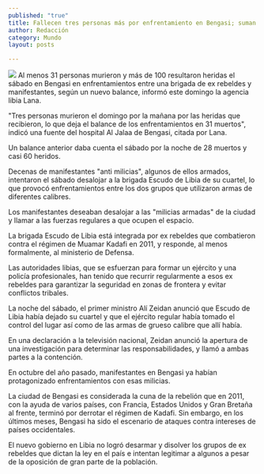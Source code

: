 ```yaml
---
published: "true"
title: Fallecen tres personas más por enfrentamiento en Bengasi; suman 31 muertos
author: Redacción
category: Mundo
layout: posts

---
```


![](http://i.imgur.com/MnAC6ijm.jpg)
Al menos 31 personas murieron y más de 100 resultaron heridas el sábado en Bengasi en enfrentamientos entre una brigada de ex rebeldes y manifestantes, según un nuevo balance, informó este domingo la agencia libia Lana.

"Tres personas murieron el domingo por la mañana por las heridas que recibieron, lo que deja el balance de los enfrentamientos en 31 muertos", indicó una fuente del hospital Al Jalaa de Bengasi, citada por Lana.

Un balance anterior daba cuenta el sábado por la noche de 28 muertos y casi 60 heridos.

Decenas de manifestantes "anti milicias", algunos de ellos armados, intentaron el sábado desalojar a la brigada Escudo de Libia de su cuartel, lo que provocó enfrentamientos entre los dos grupos que utilizaron armas de diferentes calibres.

Los manifestantes deseaban desalojar a las "milicias armadas" de la ciudad y llamar a las fuerzas regulares a que ocupen el espacio.

La brigada Escudo de Libia está integrada por ex rebeldes que combatieron contra el régimen de Muamar Kadafi en 2011, y responde, al menos formalmente, al ministerio de Defensa.

Las autoridades libias, que se esfuerzan para formar un ejército y una policía profesionales, han tenido que recurrir regularmente a esos ex rebeldes para garantizar la seguridad en zonas de frontera y evitar conflictos tribales.

La noche del sábado, el primer ministro Alí Zeidan anunció que Escudo de Libia había dejado su cuartel y que el ejército regular había tomado el control del lugar así como de las armas de grueso calibre que allí había.

En una declaración a la televisión nacional, Zeidan anunció la apertura de una investigación para determinar las responsabilidades, y llamó a ambas partes a la contención.

En octubre del año pasado, manifestantes en Bengasi ya habían protagonizado enfrentamientos con esas milicias.

La ciudad de Bengasi es considerada la cuna de la rebelión que en 2011, con la ayuda de varios países, con Francia, Estados Unidos y Gran Bretaña al frente, terminó por derrotar el régimen de Kadafi. Sin embargo, en los últimos meses, Bengasi ha sido el escenario de ataques contra intereses de países occidentales.

El nuevo gobierno en Libia no logró desarmar y disolver los grupos de ex rebeldes que dictan la ley en el país e intentan legitimar a algunos a pesar de la oposición de gran parte de la población.
